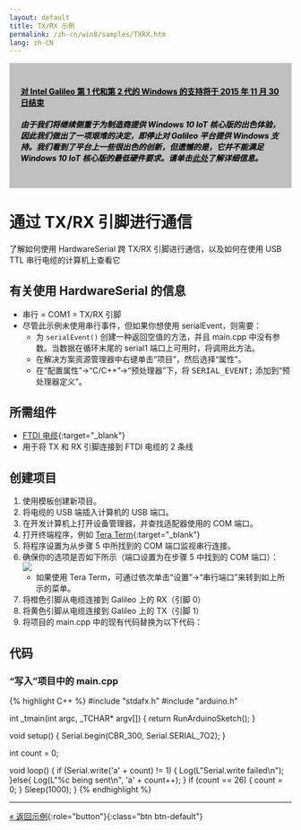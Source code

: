 ```yaml
---
layout: default
title: TX/RX 示例
permalink: /zh-cn/win8/samples/TXRX.htm
lang: zh-CN
---
```


<div style="background-color:Silver; color:black; padding:20px;">
	<h4><u>对 Intel Galileo 第 1 代和第 2 代的 Windows 的支持将于 2015 年 11 月 30 日结束</u></h4>
	<p><h5>由于我们将继续侧重于为制造商提供 Windows 10 IoT 核心版的出色体验，因此我们做出了一项艰难的决定，即停止对 Galileo 平台提供 Windows 支持。我们看到了平台上一些很出色的创新，但遗憾的是，它并不能满足 Windows 10 IoT 核心版的最低硬件要求。请单击<a href="http://go.microsoft.com/fwlink/?LinkId=690091" target="_blank">此处</a>了解详细信息。</h5></p>
</div>

# 通过 TX/RX 引脚进行通信
了解如何使用 HardwareSerial 跨 TX/RX 引脚进行通信，以及如何在使用 USB TTL 串行电缆的计算机上查看它

## 有关使用 HardwareSerial 的信息
* 串行 = COM1 = TX/RX 引脚<br/>
* 尽管此示例未使用串行事件，但如果你想使用 serialEvent，则需要：
    * 为 <code>serialEvent\(\)</code> 创建一种返回空值的方法，并且 main.cpp 中没有参数。当数据在循环末尾的 serial1 端口上可用时，将调用此方法。
    * 在解决方案资源管理器中右键单击“项目”，然后选择“属性”<kbd></kbd>。
    * 在“配置属性”-\>“C/C++”-\>“预处理器”下，将 <kbd>SERIAL\_EVENT;</kbd> 添加到“预处理器定义”。

## 所需组件
* [FTDI 电缆](https://www.sparkfun.com/products/9717){:target="_blank"}
* 用于将 TX 和 RX 引脚连接到 FTDI 电缆的 2 条线

## 创建项目

1. 使用模板创建新项目。
1. 将电缆的 USB 端插入计算机的 USB 端口。
1. 在开发计算机上打开设备管理器，并查找适配器使用的 COM 端口。
1. 打开终端程序，例如 [Tera Term](http://download.cnet.com/Tera-Term/3000-20432_4-75766675.html){:target="_blank"}
1. 将程序设置为从步骤 5 中所找到的 COM 端口监视串行连接。
1. 确保你的选项是否如下所示（端口设置为在步骤 5 中找到的 COM 端口）：<br/> ![]({{site.baseurl}}/Resources/images/TeraTermSerialConfigForTXRX.png)<br/>
    * 如果使用 Tera Term，可通过依次单击“设置”-\>“串行端口”来转到如上所示的菜单。
1. 将橙色引脚从电缆连接到 Galileo 上的 RX（引脚 0）
1. 将黄色引脚从电缆连接到 Galileo 上的 TX（引脚 1）
1. 将项目的 main.cpp 中的现有代码替换为以下代码：

## 代码

### “写入”项目中的 main.cpp

{% highlight C++ %}
#include "stdafx.h"
#include "arduino.h"

int _tmain(int argc, _TCHAR* argv[])
{
	return RunArduinoSketch();
}

void setup()
{
    Serial.begin(CBR_300, Serial.SERIAL_7O2);
}

int count = 0;

void loop()
{
    if (Serial.write('a' + count) != 1)
    {
        Log(L"Serial.write failed\n");
    }else{
        Log(L"%c being sent\n", 'a' + count++);
    }
    if (count == 26) { count = 0; }
    Sleep(1000);
}
{% endhighlight %}

---

[&laquo; 返回示例](SampleApps.htm){:role="button"}{:class="btn btn-default"}
